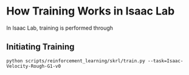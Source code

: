 #  How Training Works in Isaac Lab

In Isaac Lab, training is performed through 

## Initiating Training



```
python scripts/reinforcement_learning/skrl/train.py --task=Isaac-Velocity-Rough-G1-v0
```
